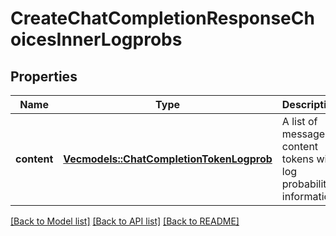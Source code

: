 # CreateChatCompletionResponseChoicesInnerLogprobs

## Properties
Name | Type | Description | Notes
------------ | ------------- | ------------- | -------------
**content** | [**Vec<models::ChatCompletionTokenLogprob>**](ChatCompletionTokenLogprob.md) | A list of message content tokens with log probability information. | 

[[Back to Model list]](../README.md#documentation-for-models) [[Back to API list]](../README.md#documentation-for-api-endpoints) [[Back to README]](../README.md)


